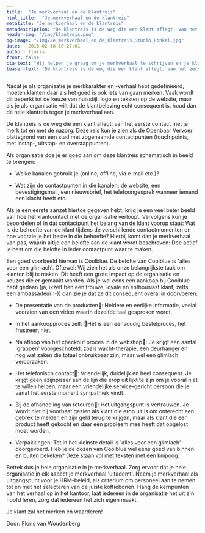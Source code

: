 ```yaml
---
title:  "Je merkverhaal en de klantreis"
html_title:  "Je merkverhaal en de klantreis"
metatitle: "Je merkverhaal en de klantreis"
metadescription: "De klantreis is de weg die een klant aflegt: van het eerste contact met je merk tot en met de nazorg."
header-img: "/img/klantreis.png"
og-image: "/img/Je_merkverhaal_en_de_klantreis_Studio_Fonkel.jpg"
date:   2016-02-18 10:27:01
author: floris
front: false
cta-text: "Wij helpen je graag om je merkverhaal te schrijven en je klantreis in kaart te brengen."
teaser-text: "De klantreis is de weg die een klant aflegt: van het eerste contact met je merk tot en met de nazorg."
---
```

Nadat  je als organisatie je merkkarakter en -verhaal hebt gedefinieerd, moeten klanten daar als het goed is ook iets van gaan merken. Vaak wordt dit beperkt tot de keuze van huisstijl, logo en teksten op de website, maar als je als organisatie wilt dat de klantbeleving echt consequent is, houd dan de hele klantreis tegen je merkverhaal aan.

De klantreis is de weg die een klant aflegt: van het eerste contact met je merk tot en met de nazorg. Deze reis kun je zien als de Openbaar Vervoer plattegrond van een stad met zogenaamde contactpunten (touch points, met instap-, uitstap- en overstappunten).

Als organisatie doe je er goed aan om deze klantreis schematisch in beeld te brengen:

- Welke kanalen gebruik je (online, offline, via e-mail etc.)?

- Wat zijn de contactpunten in die kanalen; de website, een bevestigingsmail, een nieuwsbrief, het telefoongesprek wanneer iemand een klacht heeft etc.

Als je een eerste aanzet hiertoe gegeven hebt, krijg je een veel beter beeld van hoe het klantcontact met de organisatie verloopt. Vervolgens kun je beoordelen of in dat contactpunt het belang van de klant voorop staat: Wat is de behoefte van de klant tijdens de verschillende contactmomenten en hoe voorzie je het beste in die behoefte? Hierbij komt dan je merkverhaal van pas, waarin altijd een belofte aan de klant wordt beschreven: Doe actief je best om die belofte in ieder contactpunt waar te maken.

Een goed voorbeeld hiervan is Coolblue.
De belofte van Coolblue is 'alles voor een glimlach'. Oftewel: Wij zien het als onze belangrijkste taak om klanten blij te maken. Dit heeft een grote impact op de organisatie en keuzes die er gemaakt worden. Als je wel eens een aankoop bij Coolblue hebt gedaan (ja, ikzelf ben een trouwe, loyale en enthousiast klant, zelfs een ambassadeur :-)) dan zie je dat ze dit consequent overal in doorvoeren:

- De presentatie van de producten: Heldere en eerlijke informatie, veelal voorzien van een video waarin dezelfde taal gesproken wordt.

- In het aankoopproces zelf: Het is een eenvoudig bestelproces, het frustreert niet.

- Na afloop van het checkout proces in de webshop: Je krijgt een aantal 'grappen' voorgeschoteld, zoals wacht-therapie, een deurhanger en nog wat zaken die totaal onbruikbaar zijn, maar wel een glimlach veroorzaken.

- Het telefonisch contact: Vriendelijk, duidelijk en heel consequent. Je krijgt geen azijnpisser aan de lijn die erop uit lijkt te zijn om je vooral niet te willen helpen, maar een vriendelijke service-gericht persoon die je vanaf het eerste moment sympathiek vindt.

- Bij de afhandeling van retouren: Het uitgangspunt is vertrouwen. Je wordt niet bij voorbaat gezien als klant die erop uit is om onterecht een gebrek te melden en zijn geld terug te krijgen, maar als klant die een product heeft gekocht en daar een probleem mee heeft dat opgelost moet worden.

- Verpakkingen:	Tot in het kleinste detail is 'alles voor een glimlach' doorgevoerd. Heb je de dozen van Coolblue wel eens goed van binnen en buiten bekeken? Deze staan vol met teksten met een knipoog.

Betrek dus je hele organisatie in je merkverhaal. Zorg ervoor dat je hele organisatie in elk aspect je merkverhaal 'uitademt'. Neem je merkverhaal als uitgangspunt voor je HRM-beleid, als criterium om personeel aan te nemen tot en met het selecteren van de juiste koffiebonen. Hang de kernpunten van het verhaal op in het kantoor, laat iedereen in de organisatie het uit z'n hoofd leren, zorg dat iedereen het zich eigen maakt.

Je klant zal het merken en waarderen!

Door: Floris van Woudenberg
